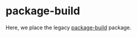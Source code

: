 # package-build

Here, we place the legacy [package-build][] package.


[package-build]: https://github.com/melpa/package-build
